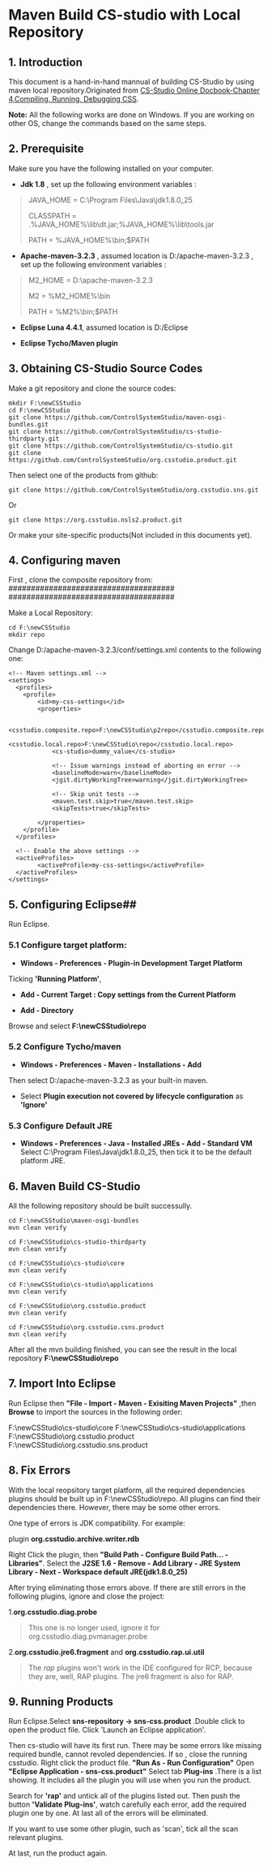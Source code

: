 # Maven Build CS-studio with Local Repository #


## 1.	Introduction ##

This document is a hand-in-hand mannual of building CS-Studio by using maven local repository.Originated from [CS-Studio Online Docbook-Chapter 4,Compiling, Running, Debugging CSS](http://cs-studio.sourceforge.net/docbook/ch04.html#idp140240).

**Note:** All the following works are done on Windows. If you are working on other OS, change the commands based on the same steps.

## 2. Prerequisite ##
Make sure you have the following installed on your computer.

- **Jdk 1.8** , set up the following environment variables :


>    JAVA_HOME = C:\Program Files\Java\jdk1.8.0_25
> 
>    CLASSPATH = .%JAVA_HOME%\lib\dt.jar;%JAVA_HOME%\lib\tools.jar
> 
>    PATH = %JAVA_HOME%\bin;$PATH


- **Apache-maven-3.2.3** , assumed location is D:/apache-maven-3.2.3 , set up the following environment variables :

> M2_HOME = D:\apache-maven-3.2.3
> 
> M2 = %M2_HOME%\bin
> 
> PATH = %M2%\bin;$PATH

- **Eclipse Luna 4.4.1**, assumed location is D:/Eclipse

- **Eclipse Tycho/Maven plugin**

## 3. Obtaining CS-Studio Source Codes ##
Make a git repository and clone the source codes:

    mkdir F:\newCSStudio
    cd F:\newCSStudio
    git clone https://github.com/ControlSystemStudio/maven-osgi-bundles.git
    git clone https://github.com/ControlSystemStudio/cs-studio-thirdparty.git
    git clone https://github.com/ControlSystemStudio/cs-studio.git
    git clone https://github.com/ControlSystemStudio/org.csstudio.product.git

Then select one of the products from github:

    git clone https://github.com/ControlSystemStudio/org.csstudio.sns.git

Or

    git clone https://org.csstudio.nsls2.product.git

Or make your site-specific products(Not included in this documents yet).


## 4. Configuring maven ##

First , clone the composite repository from:
#####################################
#####################################

Make a Local Repository:
    
    cd F:\newCSStudio
    mkdir repo

Change D:/apache-maven-3.2.3/conf/settings.xml contents to the following one:

    <!-- Maven settings.xml -->
    <settings>
      <profiles>
    	<profile>
      		<id>my-css-settings</id>
      		<properties>
    
    			<csstudio.composite.repo>F:\newCSStudio\p2repo</csstudio.composite.repo>
    			<csstudio.local.repo>F:\newCSStudio\repo</csstudio.local.repo>
    			<cs-studio>dummy_value</cs-studio>
    
    			<!-- Issue warnings instead of aborting on error -->
    			<baselineMode>warn</baselineMode>
    			<jgit.dirtyWorkingTree>warning</jgit.dirtyWorkingTree>
    
    			<!-- Skip unit tests -->
    			<maven.test.skip>true</maven.test.skip>
    			<skipTests>true</skipTests>
    
      		</properties>
    	</profile>
      </profiles>
    
      <!-- Enable the above settings -->
      <activeProfiles>
    		<activeProfile>my-css-settings</activeProfile>
      </activeProfiles>
    </settings>


## 5.  Configuring Eclipse##

Run Eclipse.

### 5.1 Configure target platform: ###

- **Windows - Preferences - Plugin-in Development Target Platform**

Ticking **'Running Platform'**,

- **Add - Current Target : Copy settings from the Current Platform**

- **Add - Directory** 

Browse and select 
**F:\newCSStudio\repo**

### 5.2 Configure Tycho/maven ###

- **Windows - Preferences - Maven - Installations - Add**

Then select D:/apache-maven-3.2.3 as your built-in maven.

- Select **Plugin execution not covered by lifecycle configuration** as
**'Ignore'**​

### 5.3 Configure Default JRE ###

- **Windows - Preferences - Java - Installed JREs - Add - Standard VM** Select C:\Program Files\Java\jdk1.8.0_25, then tick it to be the default platform JRE.


## 6.  Maven Build CS-Studio ##

All the following repository should be built successully.
    
    cd F:\newCSStudio\maven-osgi-bundles
    mvn clean verify
    
    cd F:\newCSStudio\cs-studio-thirdparty
    mvn clean verify
    
    cd F:\newCSStudio\cs-studio\core
    mvn clean verify
    
    cd F:\newCSStudio\cs-studio\applications
    mvn clean verify
    
    cd F:\newCSStudio\org.csstudio.product
    mvn clean verify

	cd F:\newCSStudio\org.csstudio.csns.product
	mvn clean verify

After all the mvn building finished, you can see the result in the local repository **F:\newCSStudio\repo**

## 7.  Import Into Eclipse ##
Run Eclipse then **"File - Import - Maven - Exisiting Maven Projects"** ,then **Browse** to import the sources in the following order:

F:\newCSStudio\cs-studio\core
F:\newCSStudio\cs-studio\applications
F:\newCSStudio\org.csstudio.product
F:\newCSStudio\org.csstudio.sns.product

## 8.  Fix Errors ###

With the local reopsitory target platform, all the required dependencies plugins should be built up in F:\newCSStudio\repo. All plugins can find their dependencies there. However, there may be some other errors.

One type of errors is JDK compatibility. For example:

plugin **org.csstudio.archive.writer.rdb**

Right Click the plugin, then **"Build Path - Configure Build Path... - Libraries"**. Select the **J2SE 1.6 - Remove - Add Library - JRE System Library - Next - Workspace default JRE(jdk1.8.0_25)** 

After trying eliminating those errors above. If there are still errors in the following plugins, ignore and close the project:

1.**org.csstudio.diag.probe**
> This one is no longer used, ignore it for org.csstudio.diag.pvmanager.probe

2.**org.csstudio.jre6.fragment** and **org.csstudio.rap.ui.util**
> The *rap* plugins won't work in the IDE configured for RCP, because they are, well, RAP plugins. The jre6 fragment is also for RAP.


## 9.  Running Products ###

Run Eclipse.Select **sns-repository -> sns-css.product** .Double click to open the product file. Click 'Launch an Eclipse application'.

Then cs-studio will have its first run. There may be some errors like missing required bundle, cannot revoled dependencies. If so , close the running csstudio. Right click the product file. **"Run As - Run Configuration"** Open **"Eclipse Application - sns-css.product"** Select tab **Plug-ins** .There is a list showing. It includes all the plugin you will use when you run the product.

Search for **'rap'** and untick all of the plugins listed out. Then push the button **'Validate Plug-ins'**, watch carefully each error, add the required plugin one by one. At last all of the errors will be eliminated.

If you want to use some other plugin, such as 'scan', tick all the scan relevant plugins.

At last, run the product again.
